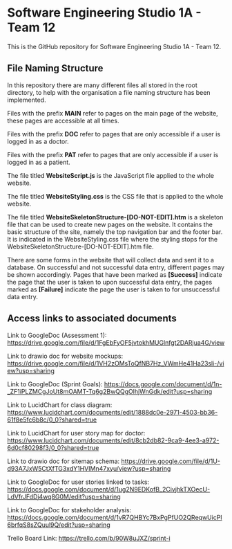 # Software Engineering Studio 1A - Team 12
This is the GitHub repository for Software Engineering Studio 1A - Team 12.

## File Naming Structure
In this repository there are many different files all stored in the root directory, to help with the organisation a file naming structure has been implemented.

Files with the prefix **MAIN** refer to pages on the main page of the website, these pages are accessible at all times.

Files with the prefix **DOC** refer to pages that are only accessible if a user is logged in as a doctor.

Files with the prefix **PAT** refer to pages that are only accessible if a user is logged in as a patient.

The file titled **WebsiteScript.js** is the JavaScript file applied to the whole website.

The file titled **WebsiteStyling.css** is the CSS file that is applied to the whole website.

The file titled **WebsiteSkeletonStructure-[DO-NOT-EDIT].htm** is a skeleton file that can be used to create new pages on the website. It contains the basic structure of the site, namely the top navigation bar and the footer bar. It is indicated in the WebsiteStyling.css file where the styling stops for the WebsiteSkeletonStructure-[DO-NOT-EDIT].htm file.

There are some forms in the website that will collect data and sent it to a database. On successful and not successful data entry, different pages may be shown accordingly. Pages that have been marked as **[Success]** indicate the page that the user is taken to upon successful data entry, the pages marked as **[Failure]** indicate the page the user is taken to for unsuccessful data entry.

## Access links to associated documents 
Link to GoogleDoc (Assessment 1): https://drive.google.com/file/d/1FgEbFyOF5jvtokhMUGlnfgt2DARjua4G/view

Link to drawio doc for website mockups: https://drive.google.com/file/d/1VH2zOMsToQfNB7Hz_VWmHe41Ha23sli-/view?usp=sharing

Link to GoogleDoc (Sprint Goals): https://docs.google.com/document/d/1n-_ZF1iPLZMCgJoUt8mOAMT-Tq6g2BwQQgOlhjWnGdk/edit?usp=sharing

Link to LucidChart for class diagram: https://www.lucidchart.com/documents/edit/1888dc0e-2971-4503-bb36-61f8e5fc6b8c/0_0?shared=true

Link to LucidChart for user story map for doctor: https://www.lucidchart.com/documents/edit/8cb2db82-9ca9-4ee3-a972-6d0cf80298f3/0_0?shared=true

Link to drawio doc for sitemap schema: https://drive.google.com/file/d/1U-d93A7JxW5CtXfTG3xdY1HVIMn47xyu/view?usp=sharing

Link to GoogleDoc for user stories linked to tasks: https://docs.google.com/document/d/1ug2N9EDKofB_2CivjhkTXOecU-LdVfrJFdDj4wq8G0M/edit?usp=sharing

Link to GoogleDoc for stakeholder analysis: https://docs.google.com/document/d/1vR7QHBYc7BxPgPfUO2QReqwUicPI6brfqS8sZQuul9Q/edit?usp=sharing

Trello Board Link: https://trello.com/b/90W8uJXZ/sprint-i
